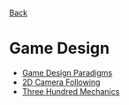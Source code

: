 [Back](README.md)
# Game Design
  * [Game Design Paradigms](http://gamedesigntools.blogspot.com/2010/10/links-to-game-design-paradigms-and.html)
  * [2D Camera Following](https://docs.google.com/document/d/1iNSQIyNpVGHeak6isbP6AHdHD50gs8MNXF1GCf08efg/pub)
  * [Three Hundred Mechanics](http://www.squidi.net/three/)
